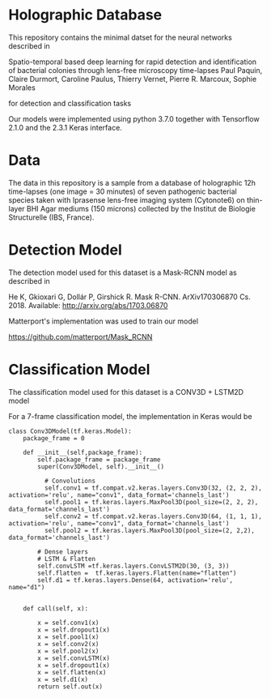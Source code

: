 # Holographic Database

This repository contains the minimal datset for the neural networks described in

Spatio-temporal based deep learning for rapid detection and identification of bacterial colonies through lens-free microscopy time-lapses
Paul Paquin, Claire Durmort, Caroline Paulus, Thierry Vernet, Pierre R. Marcoux, Sophie Morales

for detection and classification tasks

Our models were implemented using python 3.7.0 together with Tensorflow 2.1.0 and the 2.3.1 Keras interface.

# Data

The data in this repository is a sample from a database of holographic 12h time-lapses (one image = 30 minutes) of seven pathogenic bacterial species taken with Iprasense lens-free imaging system (Cytonote6) on thin-layer BHI Agar mediums (150 microns) collected by the Institut de Biologie Structurelle (IBS, France).


# Detection Model

The detection model used for this dataset is a Mask-RCNN model as described in 

He K, Gkioxari G, Dollár P, Girshick R. Mask R-CNN. ArXiv170306870 Cs. 2018.
Available: http://arxiv.org/abs/1703.06870

Matterport's implementation was used to train our model

https://github.com/matterport/Mask_RCNN

# Classification Model

The classification model used for this dataset is a CONV3D + LSTM2D model

For a 7-frame classification model, the implementation in Keras would be 

```
class Conv3DModel(tf.keras.Model):
    package_frame = 0

    def __init__(self,package_frame):
        self.package_frame = package_frame
        super(Conv3DModel, self).__init__()
        
          # Convolutions
          self.conv1 = tf.compat.v2.keras.layers.Conv3D(32, (2, 2, 2), activation='relu', name="conv1", data_format='channels_last')
          self.pool1 = tf.keras.layers.MaxPool3D(pool_size=(2, 2, 2), data_format='channels_last')
          self.conv2 = tf.compat.v2.keras.layers.Conv3D(64, (1, 1, 1), activation='relu', name="conv1", data_format='channels_last')
          self.pool2 = tf.keras.layers.MaxPool3D(pool_size=(2, 2,2), data_format='channels_last')
        
        # Dense layers
        # LSTM & Flatten
        self.convLSTM =tf.keras.layers.ConvLSTM2D(30, (3, 3))
        self.flatten =  tf.keras.layers.Flatten(name="flatten")
        self.d1 = tf.keras.layers.Dense(64, activation='relu', name="d1")
        

    def call(self, x):

        x = self.conv1(x)
        x = self.dropout1(x)
        x = self.pool1(x)
        x = self.conv2(x)
        x = self.pool2(x)      
        x = self.convLSTM(x)
        x = self.dropout1(x)
        x = self.flatten(x)
        x = self.d1(x)
        return self.out(x)
```
